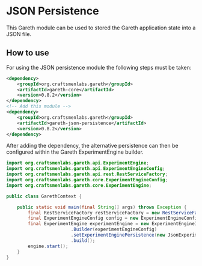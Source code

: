 # JSON Persistence

This Gareth module can be used to stored the Gareth application state into a JSON file.

## How to use

For using the JSON persistence module the following steps must be taken:


```xml
<dependency>
    <groupId>org.craftsmenlabs.gareth</groupId>
    <artifactId>gareth-core</artifactId>
    <version>0.8.2</version>
</dependency>
<!-- Add this module -->
<dependency>
    <groupId>org.craftsmenlabs.gareth</groupId>
    <artifactId>gareth-json-persistence</artifactId>
    <version>0.8.2</version>
</dependency>
```

After adding the dependency, the alternative persistence can then be configured within the Gareth ExperimentEngine
builder.

```java
import org.craftsmenlabs.gareth.api.ExperimentEngine;
import org.craftsmenlabs.gareth.api.ExperimentEngineConfig;
import org.craftsmenlabs.gareth.api.rest.RestServiceFactory;
import org.craftsmenlabs.gareth.core.ExperimentEngineConfig;
import org.craftsmenlabs.gareth.core.ExperimentEngine;

public class GarethContext {

    public static void main(final String[] args) throws Exception {
        final RestServiceFactory restServiceFactory = new RestServiceFactoryImpl(); // Create a new rest service factory
        final ExperimentEngineConfig config = new ExperimentEngineConfigImpl.Builder().build();
        final ExperimentEngine experimentEngine = new ExperimentEngineImpl
                        .Builder(experimentEngineConfig)
                        .setExperimentEnginePersistence(new JsonExperimentEnginePersistence.Builder().build()) // Load alternative persistence here
                        .build();
        engine.start();
    }
}
```